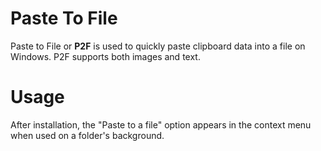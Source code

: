 # Paste To File
Paste to File or **P2F** is used to quickly paste clipboard data into a file on Windows. P2F supports both images and text.


# Usage
After installation, the "Paste to a file" option appears in the context menu when used on a folder's background.

